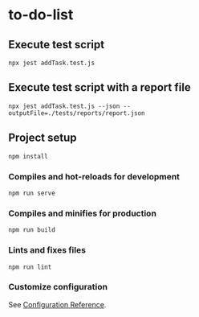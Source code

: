 # to-do-list

## Execute test script
```
npx jest addTask.test.js
```

## Execute test script with a report file
```
npx jest addTask.test.js --json --outputFile=./tests/reports/report.json
```

## Project setup
```
npm install
```

### Compiles and hot-reloads for development
```
npm run serve
```

### Compiles and minifies for production
```
npm run build
```

### Lints and fixes files
```
npm run lint
```

### Customize configuration
See [Configuration Reference](https://cli.vuejs.org/config/).

